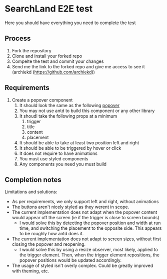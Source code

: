 # SearchLand E2E test

Here you should have everything you need to complete the test
## Process

1. Fork the repository
2. Clone and install your forked repo
3. Compelte the test and commit your changes
4. Send me the link to the forked repo and give me access to see it (archiekd (https://github.com/archiekd))


## Requirements

1. Create a popover component
   1. It should look the same as the following [popover](https://ant.design/components/popover/)
   2. You may not use antd to build this component or any other library
   3. It shoudl take the following props at a minimum
      1. trigger
      2. title
      3. content
      4. placement
   4. It should be able to take at least two position left and right
   5. It should be able to be triggered by hover or click 
   6. It does not require to have animations
   7. You must use styled components
   8. Any components you need you must build

## Completion notes

Limitations and solutions:
* As per requirements, we only support left and right, without animations
* The buttons aren't nicely styled as they werent in scope.
* The current implementation does not adapt when the popover content would appear off the screen (ie if the trigger is close to screen bounds)
   * I would solve this by detecting the popover position and width at run time, and switching the placement to the opposite side. This appears to be roughly how antd does it.
* The current implementation does not adapt to screen sizes, without first closing the popover and reopening.
   * I would solve this by using a resize observer, most likely, applied to the trigger element. Then, when the trigger element repositions, the popover positions would be updated accordingly.
* The usage of styled isn't overly complex. Could be greatly improved with theming, etc.